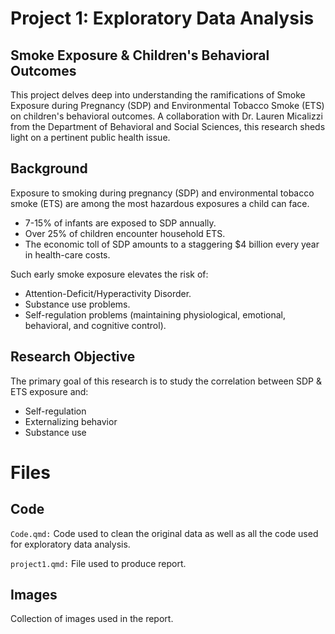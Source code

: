 # Project 1: Exploratory Data Analysis

## Smoke Exposure & Children's Behavioral Outcomes
This project delves deep into understanding the ramifications of Smoke Exposure during Pregnancy (SDP) and Environmental Tobacco Smoke (ETS) on children's behavioral outcomes. A collaboration with Dr. Lauren Micalizzi from the Department of Behavioral and Social Sciences, this research sheds light on a pertinent public health issue.

## Background
Exposure to smoking during pregnancy (SDP) and environmental tobacco smoke (ETS) are among the most hazardous exposures a child can face.

- 7-15% of infants are exposed to SDP annually.
- Over 25% of children encounter household ETS.
- The economic toll of SDP amounts to a staggering $4 billion every year in health-care costs.

Such early smoke exposure elevates the risk of:

- Attention-Deficit/Hyperactivity Disorder.
- Substance use problems.
- Self-regulation problems (maintaining physiological, emotional, behavioral, and cognitive control).

## Research Objective
The primary goal of this research is to study the correlation between SDP & ETS exposure and:

- Self-regulation
- Externalizing behavior
- Substance use

# Files
## Code
`Code.qmd:` Code used to clean the original data as well as all the code used for exploratory data analysis.

`project1.qmd:` File used to produce report.

## Images
Collection of images used in the report.
